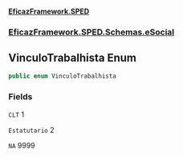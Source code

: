 #### [EficazFramework.SPED](EficazFrameworkSPED.md 'EficazFramework SPED')
### [EficazFramework.SPED.Schemas.eSocial](EficazFramework.SPED.Schemas.eSocial.md 'EficazFramework.SPED.Schemas.eSocial')

## VinculoTrabalhista Enum

```csharp
public enum VinculoTrabalhista
```
### Fields

<a name='EficazFramework.SPED.Schemas.eSocial.VinculoTrabalhista.CLT'></a>

`CLT` 1

<a name='EficazFramework.SPED.Schemas.eSocial.VinculoTrabalhista.Estatutario'></a>

`Estatutario` 2

<a name='EficazFramework.SPED.Schemas.eSocial.VinculoTrabalhista.NA'></a>

`NA` 9999